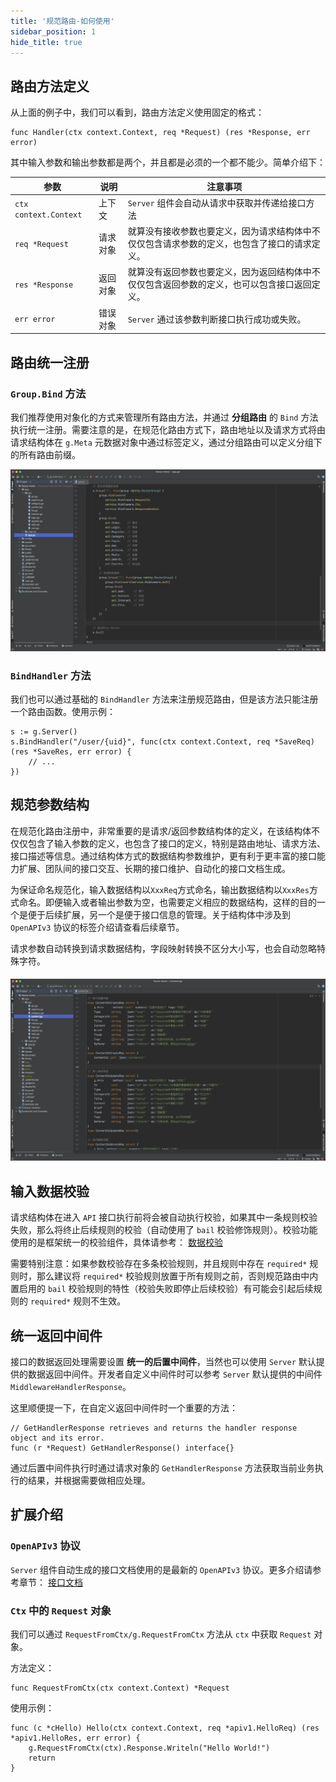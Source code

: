 ```yaml
---
title: '规范路由-如何使用'
sidebar_position: 1
hide_title: true
---
```


## 路由方法定义

从上面的例子中，我们可以看到，路由方法定义使用固定的格式：

```
func Handler(ctx context.Context, req *Request) (res *Response, err error)
```

其中输入参数和输出参数都是两个，并且都是必须的一个都不能少。简单介绍下：

| 参数 | 说明 | 注意事项 |
| --- | --- | --- |
| `ctx context.Context` | 上下文 | `Server` 组件会自动从请求中获取并传递给接口方法 |
| `req *Request` | 请求对象 | 就算没有接收参数也要定义，因为请求结构体中不仅仅包含请求参数的定义，也包含了接口的请求定义。 |
| `res *Response` | 返回对象 | 就算没有返回参数也要定义，因为返回结构体中不仅仅包含返回参数的定义，也可以包含接口返回定义。 |
| `err error` | 错误对象 | `Server` 通过该参数判断接口执行成功或失败。 |

## 路由统一注册

### `Group.Bind` 方法

我们推荐使用对象化的方式来管理所有路由方法，并通过 **分组路由** 的 `Bind` 方法执行统一注册。需要注意的是，在规范化路由方式下，路由地址以及请求方式将由请求结构体在 `g.Meta` 元数据对象中通过标签定义，通过分组路由可以定义分组下的所有路由前缀。

![](/markdown/61ee6403b718d2589872b034e83eac0c.png)

### `BindHandler` 方法

我们也可以通过基础的 `BindHandler` 方法来注册规范路由，但是该方法只能注册一个路由函数。使用示例：

```
s := g.Server()
s.BindHandler("/user/{uid}", func(ctx context.Context, req *SaveReq) (res *SaveRes, err error) {
	// ...
})
```

## 规范参数结构

在规范化路由注册中，非常重要的是请求/返回参数结构体的定义，在该结构体不仅仅包含了输入参数的定义，也包含了接口的定义，特别是路由地址、请求方法、接口描述等信息。通过结构体方式的数据结构参数维护，更有利于更丰富的接口能力扩展、团队间的接口交互、长期的接口维护、自动化的接口文档生成。

为保证命名规范化，输入数据结构以`XxxReq`方式命名，输出数据结构以`XxxRes`方式命名。即便输入或者输出参数为空，也需要定义相应的数据结构，这样的目的一个是便于后续扩展，另一个是便于接口信息的管理。关于结构体中涉及到 `OpenAPIv3` 协议的标签介绍请查看后续章节。

请求参数自动转换到请求数据结构，字段映射转换不区分大小写，也会自动忽略特殊字符。

#### ![](/markdown/f9fe2aef6e1173dedf3e7c8984f2c3fc.png)

## 输入数据校验

请求结构体在进入 `API` 接口执行前将会被自动执行校验，如果其中一条规则校验失败，那么将终止后续规则的校验（自动使用了 `bail` 校验修饰规则）。校验功能使用的是框架统一的校验组件，具体请参考： [数据校验](output/goframe-v2.6-md/核心组件/数据校验)

需要特别注意：如果参数校验存在多条校验规则，并且规则中存在 `required*` 规则时，那么建议将 `required*` 校验规则放置于所有规则之前，否则规范路由中内置启用的 `bail` 校验规则的特性（校验失败即停止后续校验）有可能会引起后续规则的 `required*` 规则不生效。

## 统一返回中间件

接口的数据返回处理需要设置 **统一的后置中间件**，当然也可以使用 `Server` 默认提供的数据返回中间件。开发者自定义中间件时可以参考 `Server` 默认提供的中间件 `MiddlewareHandlerResponse`。

这里顺便提一下，在自定义返回中间件时一个重要的方法：

```
// GetHandlerResponse retrieves and returns the handler response object and its error.
func (r *Request) GetHandlerResponse() interface{}
```

通过后置中间件执行时通过请求对象的 `GetHandlerResponse` 方法获取当前业务执行的结果，并根据需要做相应处理。

## 扩展介绍

### `OpenAPIv3` 协议

`Server` 组件自动生成的接口文档使用的是最新的 `OpenAPIv3` 协议。更多介绍请参考章节： [接口文档](output/goframe-v2.6-md/WEB服务开发/接口文档)

### `Ctx` 中的 `Request` 对象

我们可以通过 `RequestFromCtx/g.RequestFromCtx` 方法从 `ctx` 中获取 `Request` 对象。

方法定义：

```
func RequestFromCtx(ctx context.Context) *Request
```

使用示例：

```
func (c *cHello) Hello(ctx context.Context, req *apiv1.HelloReq) (res *apiv1.HelloRes, err error) {
	g.RequestFromCtx(ctx).Response.Writeln("Hello World!")
	return
}
```